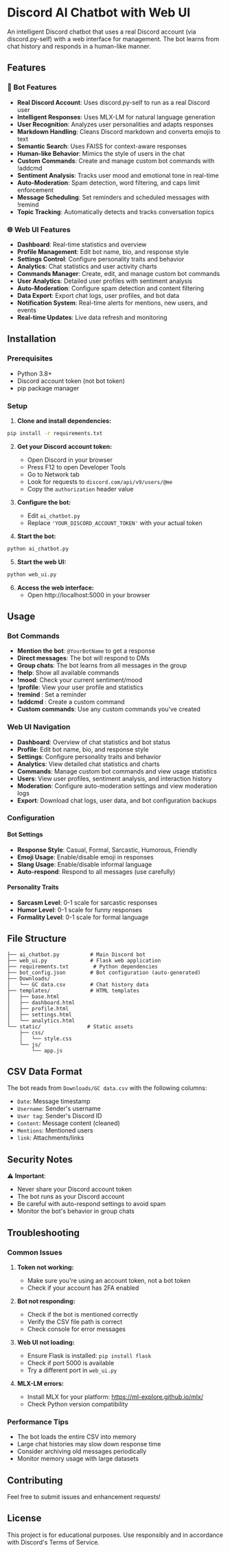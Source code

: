 # Discord AI Chatbot with Web UI

An intelligent Discord chatbot that uses a real Discord account (via discord.py-self) with a web interface for management. The bot learns from chat history and responds in a human-like manner.

## Features

### 🤖 Bot Features
- **Real Discord Account**: Uses discord.py-self to run as a real Discord user
- **Intelligent Responses**: Uses MLX-LM for natural language generation
- **User Recognition**: Analyzes user personalities and adapts responses
- **Markdown Handling**: Cleans Discord markdown and converts emojis to text
- **Semantic Search**: Uses FAISS for context-aware responses
- **Human-like Behavior**: Mimics the style of users in the chat
- **Custom Commands**: Create and manage custom bot commands with !addcmd
- **Sentiment Analysis**: Tracks user mood and emotional tone in real-time
- **Auto-Moderation**: Spam detection, word filtering, and caps limit enforcement
- **Message Scheduling**: Set reminders and scheduled messages with !remind
- **Topic Tracking**: Automatically detects and tracks conversation topics

### 🌐 Web UI Features
- **Dashboard**: Real-time statistics and overview
- **Profile Management**: Edit bot name, bio, and response style
- **Settings Control**: Configure personality traits and behavior
- **Analytics**: Chat statistics and user activity charts
- **Commands Manager**: Create, edit, and manage custom bot commands
- **User Analytics**: Detailed user profiles with sentiment analysis
- **Auto-Moderation**: Configure spam detection and content filtering
- **Data Export**: Export chat logs, user profiles, and bot data
- **Notification System**: Real-time alerts for mentions, new users, and events
- **Real-time Updates**: Live data refresh and monitoring

## Installation

### Prerequisites
- Python 3.8+
- Discord account token (not bot token)
- pip package manager

### Setup

1. **Clone and install dependencies:**
```bash
pip install -r requirements.txt
```

2. **Get your Discord account token:**
   - Open Discord in your browser
   - Press F12 to open Developer Tools
   - Go to Network tab
   - Look for requests to `discord.com/api/v9/users/@me`
   - Copy the `authorization` header value

3. **Configure the bot:**
   - Edit `ai_chatbot.py`
   - Replace `'YOUR_DISCORD_ACCOUNT_TOKEN'` with your actual token

4. **Start the bot:**
```bash
python ai_chatbot.py
```

5. **Start the web UI:**
```bash
python web_ui.py
```

6. **Access the web interface:**
   - Open http://localhost:5000 in your browser

## Usage

### Bot Commands
- **Mention the bot**: `@YourBotName` to get a response
- **Direct messages**: The bot will respond to DMs
- **Group chats**: The bot learns from all messages in the group
- **!help**: Show all available commands
- **!mood**: Check your current sentiment/mood
- **!profile**: View your user profile and statistics
- **!remind <minutes> <message>**: Set a reminder
- **!addcmd <name> <response>**: Create a custom command
- **Custom commands**: Use any custom commands you've created

### Web UI Navigation
- **Dashboard**: Overview of chat statistics and bot status
- **Profile**: Edit bot name, bio, and response style
- **Settings**: Configure personality traits and behavior
- **Analytics**: View detailed chat statistics and charts
- **Commands**: Manage custom bot commands and view usage statistics
- **Users**: View user profiles, sentiment analysis, and interaction history
- **Moderation**: Configure auto-moderation settings and view moderation logs
- **Export**: Download chat logs, user data, and bot configuration backups

### Configuration

#### Bot Settings
- **Response Style**: Casual, Formal, Sarcastic, Humorous, Friendly
- **Emoji Usage**: Enable/disable emoji in responses
- **Slang Usage**: Enable/disable informal language
- **Auto-respond**: Respond to all messages (use carefully)

#### Personality Traits
- **Sarcasm Level**: 0-1 scale for sarcastic responses
- **Humor Level**: 0-1 scale for funny responses
- **Formality Level**: 0-1 scale for formal language

## File Structure

```
├── ai_chatbot.py          # Main Discord bot
├── web_ui.py              # Flask web application
├── requirements.txt        # Python dependencies
├── bot_config.json        # Bot configuration (auto-generated)
├── Downloads/
│   └── GC data.csv        # Chat history data
├── templates/             # HTML templates
│   ├── base.html
│   ├── dashboard.html
│   ├── profile.html
│   ├── settings.html
│   └── analytics.html
└── static/               # Static assets
    ├── css/
    │   └── style.css
    └── js/
        └── app.js
```

## CSV Data Format

The bot reads from `Downloads/GC data.csv` with the following columns:
- `Date`: Message timestamp
- `Username`: Sender's username
- `User tag`: Sender's Discord ID
- `Content`: Message content (cleaned)
- `Mentions`: Mentioned users
- `link`: Attachments/links

## Security Notes

⚠️ **Important**: 
- Never share your Discord account token
- The bot runs as your Discord account
- Be careful with auto-respond settings to avoid spam
- Monitor the bot's behavior in group chats

## Troubleshooting

### Common Issues

1. **Token not working:**
   - Make sure you're using an account token, not a bot token
   - Check if your account has 2FA enabled

2. **Bot not responding:**
   - Check if the bot is mentioned correctly
   - Verify the CSV file path is correct
   - Check console for error messages

3. **Web UI not loading:**
   - Ensure Flask is installed: `pip install flask`
   - Check if port 5000 is available
   - Try a different port in `web_ui.py`

4. **MLX-LM errors:**
   - Install MLX for your platform: https://ml-explore.github.io/mlx/
   - Check Python version compatibility

### Performance Tips

- The bot loads the entire CSV into memory
- Large chat histories may slow down response time
- Consider archiving old messages periodically
- Monitor memory usage with large datasets

## Contributing

Feel free to submit issues and enhancement requests!

## License

This project is for educational purposes. Use responsibly and in accordance with Discord's Terms of Service. 